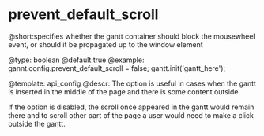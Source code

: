 prevent_default_scroll
=============
@short:specifies whether the gantt container should block the mousewheel event, or should it be propagated up to the window element

@type: boolean
@default:true
@example:
gannt.config.prevent_default_scroll = false;
gantt.init('gantt_here');

@template:	api_config
@descr:
The option is useful in cases when the gantt is inserted in the middle of the page and there is some content outside.

If the option is disabled, the scroll once appeared in the gantt would remain there and to scroll other part of the page a user would  need  to make a click outside the gantt.



